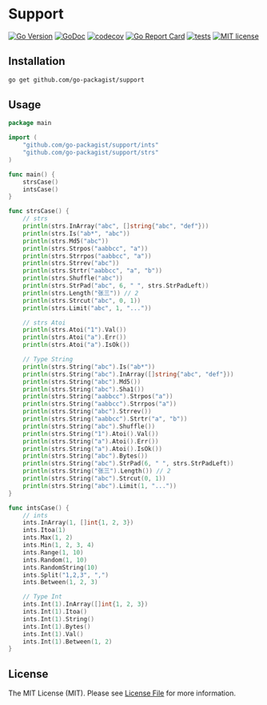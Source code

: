 # Support

[![Go Version](https://badgen.net/github/release/go-packagist/support/stable)](https://github.com/go-packagist/support/releases)
[![GoDoc](https://pkg.go.dev/badge/github.com/go-packagist/support)](https://pkg.go.dev/github.com/go-packagist/support)
[![codecov](https://codecov.io/gh/go-packagist/support/branch/master/graph/badge.svg?token=5TWGQ9DIRU)](https://codecov.io/gh/go-packagist/support)
[![Go Report Card](https://goreportcard.com/badge/github.com/go-packagist/support)](https://goreportcard.com/report/github.com/go-packagist/support)
[![tests](https://github.com/go-packagist/support/actions/workflows/go.yml/badge.svg)](https://github.com/go-packagist/support/actions/workflows/go.yml)
[![MIT license](https://img.shields.io/badge/license-MIT-brightgreen.svg)](https://opensource.org/licenses/MIT)

## Installation

```bash
go get github.com/go-packagist/support
```

## Usage

```go
package main

import (
	"github.com/go-packagist/support/ints"
	"github.com/go-packagist/support/strs"
)

func main() {
	strsCase()
	intsCase()
}

func strsCase() {
	// strs
	println(strs.InArray("abc", []string{"abc", "def"}))
	println(strs.Is("ab*", "abc"))
	println(strs.Md5("abc"))
	println(strs.Strpos("aabbcc", "a"))
	println(strs.Strrpos("aabbcc", "a"))
	println(strs.Strrev("abc"))
	println(strs.Strtr("aabbcc", "a", "b"))
	println(strs.Shuffle("abc"))
	println(strs.StrPad("abc", 6, " ", strs.StrPadLeft))
	println(strs.Length("张三")) // 2
	println(strs.Strcut("abc", 0, 1))
	println(strs.Limit("abc", 1, "..."))

	// strs Atoi
	println(strs.Atoi("1").Val())
	println(strs.Atoi("a").Err())
	println(strs.Atoi("a").IsOk())

	// Type String
	println(strs.String("abc").Is("ab*"))
	println(strs.String("abc").InArray([]string{"abc", "def"}))
	println(strs.String("abc").Md5())
	println(strs.String("abc").Sha1())
	println(strs.String("aabbcc").Strpos("a"))
	println(strs.String("aabbcc").Strrpos("a"))
	println(strs.String("abc").Strrev())
	println(strs.String("aabbcc").Strtr("a", "b"))
	println(strs.String("abc").Shuffle())
	println(strs.String("1").Atoi().Val())
	println(strs.String("a").Atoi().Err())
	println(strs.String("a").Atoi().IsOk())
	println(strs.String("abc").Bytes())
	println(strs.String("abc").StrPad(6, " ", strs.StrPadLeft))
	println(strs.String("张三").Length()) // 2
	println(strs.String("abc").Strcut(0, 1))
	println(strs.String("abc").Limit(1, "..."))
}

func intsCase() {
	// ints
	ints.InArray(1, []int{1, 2, 3})
	ints.Itoa(1)
	ints.Max(1, 2)
	ints.Min(1, 2, 3, 4)
	ints.Range(1, 10)
	ints.Random(1, 10)
	ints.RandomString(10)
	ints.Split("1,2,3", ",")
	ints.Between(1, 2, 3)

	// Type Int
	ints.Int(1).InArray([]int{1, 2, 3})
	ints.Int(1).Itoa()
	ints.Int(1).String()
	ints.Int(1).Bytes()
	ints.Int(1).Val()
	ints.Int(1).Between(1, 2)
}
```

## License

The MIT License (MIT). Please see [License File](LICENSE) for more information.
